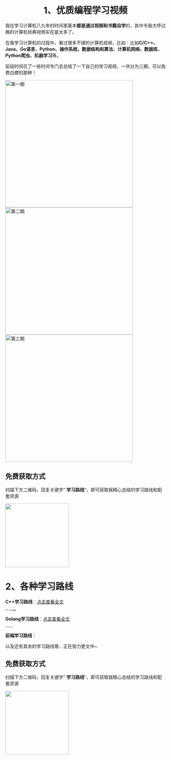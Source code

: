 ## <h1 align="center">1、优质编程学习视频</h1>

我在学习计算机八九年的时间里基本**都是通过视频和书籍自学**的，其中令我大呼过瘾的计算机经典视频实在是太多了。

在我学习计算机的过程中，看过很多不错的计算机视频，比如：比如**C/C++、Java、Go语言、Python、操作系统、数据结构和算法、计算机网络、数据库、Python爬虫、机器学习**等。

前段时间花了一些时间专门去总结了一下自己的学习视频，一共分为三期，可以免费白嫖的那种！

<div style="align:center">
  <img src="https://cdn.jsdelivr.net/gh/forthespada/mediaImage3//image/202110091952776.png" alt="第一期" style="width:400px;" />
</div>



<img src="https://cdn.jsdelivr.net/gh/forthespada/mediaImage3//image/202110091953945.png" alt="第二期" style="width:400px;" />

<img src="https://cdn.jsdelivr.net/gh/forthespada/mediaImage3//image/202110092015964.png" alt="第三期" style="width:400px;"  />

## 免费获取方式

扫描下方二维码，回复关键字” **学习路线**“，即可获取我精心总结的学习路线和配套资源

<img src="https://cdn.jsdelivr.net/gh/forthespada/mediaImage3//image/202110092001449.png" style="width:200px" />



## <h1 style="align:center">2、各种学习路线</h1>

**C++学习路线**：[点击查看全文](https://mp.weixin.qq.com/s/3pcENm2--dVWksNjvtCTcQ)

<img src="https://cdn.jsdelivr.net/gh/forthespada/mediaImage3//image/202112042235077.png" alt="C++学习路线" style="zoom:33%;" />



**Golang学习路线**：[点击查看全文](https://mp.weixin.qq.com/s/HkIKYaQfgI9_1o6o7LbGVg)

<img src="https://cdn.jsdelivr.net/gh/forthespada/mediaImage3//image/202112042219237.png" alt="Golang学习路线" style="zoom:20%;" />

**前端学习路线**：

以及还有其余的学习路线等，正在努力更文中~

## 免费获取方式

扫描下方二维码，回复关键字” **学习路线**“，即可获取我精心总结的学习路线和配套资源

<img src="https://cdn.jsdelivr.net/gh/forthespada/mediaImage3//image/202110092001449.png" style="width:200px" />

